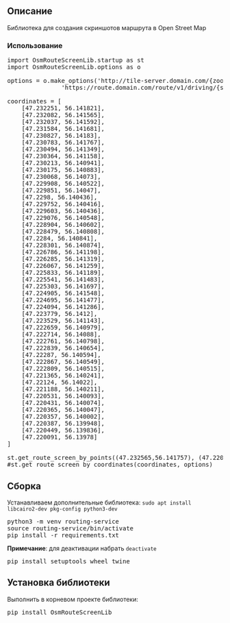 ## Описание

Библиотека для создания скриншотов маршрута в Open Street Map

### Использование

<pre>
import OsmRouteScreenLib.startup as st
import OsmRouteScreenLib.options as o

options = o.make_options('http://tile-server.domain.com/{zoom}/{x}/{y}.png',
               'https://route.domain.com/route/v1/driving/{startPoint};{endPoint}?overview=full&geometries=geojson')

coordinates = [
    [47.232251, 56.141821],
    [47.232082, 56.141565],
    [47.232037, 56.141592],
    [47.231584, 56.141681],
    [47.230827, 56.14183],
    [47.230783, 56.141767],
    [47.230494, 56.141349],
    [47.230364, 56.141158],
    [47.230213, 56.140941],
    [47.230175, 56.140883],
    [47.230068, 56.14073],
    [47.229908, 56.140522],
    [47.229851, 56.14047],
    [47.2298, 56.140436],
    [47.229752, 56.140416],
    [47.229603, 56.140436],
    [47.229076, 56.140548],
    [47.228904, 56.140602],
    [47.228479, 56.140808],
    [47.2284, 56.140841],
    [47.228301, 56.140874],
    [47.226786, 56.141198],
    [47.226285, 56.141319],
    [47.226067, 56.141259],
    [47.225833, 56.141189],
    [47.225541, 56.141483],
    [47.225303, 56.141697],
    [47.224905, 56.141548],
    [47.224695, 56.141477],
    [47.224094, 56.141286],
    [47.223779, 56.1412],
    [47.223529, 56.141143],
    [47.222659, 56.140979],
    [47.222714, 56.14088],
    [47.222761, 56.140798],
    [47.222839, 56.140654],
    [47.22287, 56.140594],
    [47.222867, 56.140549],
    [47.222809, 56.140515],
    [47.221365, 56.140241],
    [47.22124, 56.14022],
    [47.221188, 56.140211],
    [47.220531, 56.140093],
    [47.220431, 56.140074],
    [47.220365, 56.140047],
    [47.220357, 56.140002],
    [47.220387, 56.139948],
    [47.220449, 56.139836],
    [47.220091, 56.13978]
]

st.get_route_screen_by_points((47.232565,56.141757), (47.220063,56.139836), options)
#st.get_route_screen_by_coordinates(coordinates, options)
</pre>

## Сборка

Устанавливаем дополнительные библиотека: `sudo apt install libcairo2-dev pkg-config python3-dev`

<pre>
python3 -m venv routing-service
source routing-service/bin/activate
pip install -r requirements.txt
</pre>

__Примечание__: для деактивации набрать `deactivate`

<pre>
pip install setuptools wheel twine
</pre>

## Установка библиотеки
Выполнить в корневом проекте библиотеки:
<pre>
pip install OsmRouteScreenLib